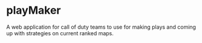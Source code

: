 # playMaker
A web application for call of duty teams to use for making plays and coming up with strategies on current ranked maps. 
